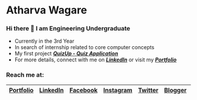 # Atharva Wagare
### Hi there 👋 I am Engineering Undergraduate

- Currently in the 3rd Year
- In search of internship related to core computer concepts
- My first project [***QuizUp - Quiz Application***](https://atharvawagare.github.io/quiz-app/)
- For more details, connect with me on [***LinkedIn***](https://linkedin.com/in/atharvawagare/) or visit my [***Portfolio***](https://atharvawagare.github.io/)

### Reach me at:
| [Portfolio](https://atharvawagare.github.io/) | [LinkedIn](https://linkedin.com/in/atharvawagare/) | [Facebook](https://facebook.com/atharvawagare/) | [Instagram](https://instagram.com/atharvawagare/) | [Twitter](https://twitter.com/atharvawagare/) | [Blogger](https://atharvawagare.blogspot.com/) | [KooApp](https://www.kooapp.com/profile/atharvawagare) |
|---|---|---|---|---|---|---|

<!-- **atharvawagare/atharvawagare** is a ✨ _special_ ✨ repository because its `README.md` (this file) appears on your GitHub profile.

Here are some ideas to get you started:

- 🔭 I’m currently working on ...
- 🌱 I’m currently learning ...
- 👯 I’m looking to collaborate on ...
- 🤔 I’m looking for help with ...
- 💬 Ask me about ...
- 📫 How to reach me: ...
- 😄 Pronouns: ...
- ⚡ Fun fact: ... -->

